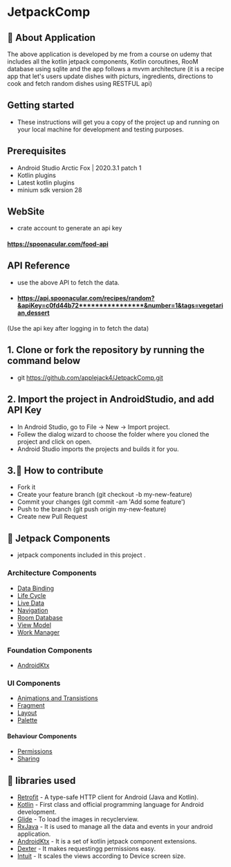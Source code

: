 # JetpackComp

## 🚀 About Application

The above application is developed by me from a course on udemy that includes all the kotlin jetpack components, Kotlin coroutines, RooM database using sqlite and the app follows a mvvm architecture
(it is a recipe app that let's users update dishes with picturs, ingredients, directions to cook and fetch random dishes using RESTFUL api)

## Getting started
- These instructions will get you a copy of the project up and running on your local machine for development and testing purposes.

## Prerequisites
- Android Studio Arctic Fox | 2020.3.1 patch 1
- Kotlin plugins
- Latest kotlin plugins
- minium sdk version 28

## WebSite
- crate account to generate an api key
#### https://spoonacular.com/food-api

## API Reference
- use the above API to fetch the data.
- #### https://api.spoonacular.com/recipes/random?&apiKey=c0fd44b72****************&number=1&tags=vegetarian,dessert
(Use the api key after logging in to fetch the data)

## 1. Clone or fork the repository by running the command below
- git https://github.com/applejack4/JetpackComp.git

## 2. Import the project in AndroidStudio, and add API Key
-  In Android Studio, go to File -> New -> Import project.
-  Follew the dialog wizard to choose the folder where you cloned the project and click on open.
-  Android Studio imports the projects and builds it for you.

## 3.🤝 How to contribute
- Fork it
- Create your feature branch (git checkout -b my-new-feature)
- Commit your changes (git commit -am 'Add some feature')
- Push to the branch (git push origin my-new-feature)
- Create new Pull Request

## 🚀 Jetpack Components 
- jetpack components included in this project .

### Architecture Components
- [Data Binding](https://developer.android.com/topic/libraries/data-binding)
- [Life Cycle](https://developer.android.com/topic/libraries/architecture/lifecycle)
- [Live Data](https://developer.android.com/topic/libraries/architecture/livedata)
- [Navigation](https://developer.android.com/guide/navigation/navigation-principles)
- [Room Database](https://developer.android.com/training/data-storage/room)
- [View Model](https://developer.android.com/topic/libraries/architecture/viewmodel)
- [Work Manager](https://developer.android.com/topic/libraries/architecture/workmanager)

### Foundation Components
- [AndroidKtx](https://developer.android.com/jetpack/androidx)

### UI Components
- [Animations and Transistions](https://developer.android.com/training/animation)
- [Fragment](https://developer.android.com/guide/fragments)
- [Layout](https://developer.android.com/guide/topics/ui/declaring-layout)
- [Palette](https://developer.android.com/reference/androidx/palette/graphics/Palette)

#### Behaviour Components
- [Permissions](https://developer.android.com/guide/topics/permissions/overview)
- [Sharing](https://developer.android.com/training/secure-file-sharing)

## 📃 libraries used
- [Retrofit](https://square.github.io/retrofit/) - A type-safe HTTP client for Android (Java and Kotlin).
- [Kotlin](https://developer.android.com/kotlin) - First class and official programming language for Android development.
- [Glide](https://github.com/bumptech/glide) - To load the images in recyclerview.
- [RxJava](https://github.com/ReactiveX/RxAndroid) - It is used to manage all the data and events in your android application.
- [AndroidKtx](https://developer.android.com/kotlin/ktx) - It is a set of kotlin jetpack component extensions.
- [Dexter](https://github.com/Karumi/Dexter) - It makes requestingg permissions easy.
- [Intuit](https://github.com/intuit/sdp) - It scales the views according to Device screen size.
